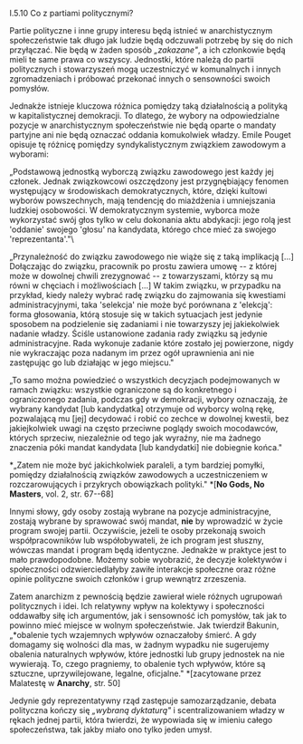 I.5.10 Co z partiami politycznymi?

Partie polityczne i inne grupy interesu będą istnieć w anarchistycznym
społeczeństwie tak długo jak ludzie będą odczuwali potrzebę by się do
nich przyłączać. Nie będą w żaden sposób *„zakazane"*, a ich członkowie
będą mieli te same prawa co wszyscy. Jednostki, które należą do partii
politycznych i stowarzyszeń mogą uczestniczyć w komunalnych i innych
zgromadzeniach i próbować przekonać innych o sensowności swoich
pomysłów.

Jednakże istnieje kluczowa różnica pomiędzy taką działalnością a
polityką w kapitalistycznej demokracji. To dlatego, że wybory na
odpowiedzialne pozycje w anarchistycznym społeczeństwie nie będą oparte
o mandaty partyjne ani nie będą oznaczać oddania komukolwiek władzy.
Emile Pouget opisuje tę różnicę pomiędzy syndykalistycznym związkiem
zawodowym a wyborami:

„Podstawową jednostką wyborczą związku zawodowego jest każdy jej
członek. Jednak związkowcowi oszczędzony jest przygnębiający fenomen
występujący w środowiskach demokratycznych, które, dzięki kultowi
wyborów powszechnych, mają tendencję do miażdżenia i umniejszania
ludzkiej osobowości. W demokratycznym systemie, wyborca może wykorzystać
swój głos tylko w celu dokonania aktu abdykacji: jego rolą jest
'oddanie' swojego 'głosu' na kandydata, którego chce mieć za swojego
'reprezentanta'."\

„Przynależność do związku zawodowego nie wiąże się z taką implikacją
\[...\] Dołączając do związku, pracownik po prostu zawiera umowę -- z
której może w dowolnej chwili zrezygnować -- z towarzyszami, którzy są
mu równi w chęciach i możliwościach \[...\] W takim związku, w przypadku
na przykład, kiedy należy wybrać radę związku do zajmowania się
kwestiami administracyjnymi, taka 'selekcja' nie może być porównana z
'elekcją': forma głosowania, którą stosuje się w takich sytuacjach jest
jedynie sposobem na podzielenie się zadaniami i nie towarzyszy jej
jakiekolwiek nadanie władzy. Ściśle ustanowione zadania rady związku są
jedynie administracyjne. Rada wykonuje zadanie które zostało jej
powierzone, nigdy nie wykraczając poza nadanym im przez ogół uprawnienia
ani nie zastępując go lub działając w jego miejscu."

„To samo można powiedzieć o wszystkich decyzjach podejmowanych w ramach
związku: wszystkie ograniczone są do konkretnego i ograniczonego
zadania, podczas gdy w demokracji, wybory oznaczają, że wybrany kandydat
\[lub kandydatka\] otrzymuje od wyborcy wolną rękę, pozwalającą mu
\[jej\] decydować i robić co zechce w dowolnej kwestii, bez
jakiejkolwiek uwagi na często przeciwne poglądy swoich mocodawców,
których sprzeciw, niezależnie od tego jak wyraźny, nie ma żadnego
znaczenia póki mandat kandydata \[lub kandydatki\] nie dobiegnie końca."

*„Zatem nie może być jakichkolwiek paraleli, a tym bardziej pomyłki,
pomiędzy działalnością związków zawodowych a uczestniczeniem w
rozczarowujących i przykrych obowiązkach polityki." *\[****No Gods, No
Masters****, vol. 2, str. 67--68\]

Innymi słowy, gdy osoby zostają wybrane na pozycje administracyjne,
zostają wybrane by sprawować swój mandat, **nie** by wprowadzić w życie
program swojej partii. Oczywiście, jeżeli te osoby przekonają swoich
współpracowników lub współobywateli, że ich program jest słuszny,
wówczas mandat i program będą identyczne. Jednakże w praktyce jest to
mało prawdopodobne. Możemy sobie wyobrazić, że decyzje kolektywów i
społeczności odzwierciedlałyby zawiłe interakcje społeczne oraz różne
opinie polityczne swoich członków i grup wewnątrz zrzeszenia.

Zatem anarchizm z pewnością będzie zawierał wiele różnych ugrupowań
politycznych i idei. Ich relatywny wpływ na kolektywy i społeczności
oddawałby siłę ich argumentów, jak i sensowność ich pomysłów, tak jak to
powinno mieć miejsce w wolnym społeczeństwie. Jak twierdził Bakunin,
„*obalenie tych wzajemnych wpływów oznaczałoby śmierć. A gdy domagamy
się wolności dla mas, w żadnym wypadku nie sugerujemy obalenia
naturalnych wpływów, które jednostki lub grupy jednostek na nie
wywierają. To, czego pragniemy, to obalenie tych wpływów, które są
sztuczne, uprzywilejowane, legalne, oficjalne." *\[zacytowane przez
Malatestę w ****Anarchy****, str. 50\]

Jedynie gdy reprezentatywny rząd zastępuje samozarządzanie, debata
polityczna kończy się *„wybraną dyktaturą"* i scentralizowaniem władzy w
rękach jednej partii, która twierdzi, że wypowiada się w imieniu całego
społeczeństwa, tak jakby miało ono tylko jeden umysł.

